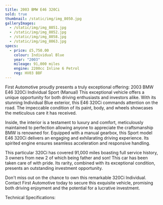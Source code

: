 ```yaml
---
title: 2003 BMW E46 320Ci
sold: true
thumbnail: /static/img/img_8050.jpg
galleryImages:
  - /static/img/img_8051.jpg
  - /static/img/img_8052.jpg
  - /static/img/img_8058.jpg
  - /static/img/img_8063.jpg
specs:
  - price: £5,750.00
    colour: Individual Blue
    year: "2003"
    mileage: 91,000 miles
    engine: 2200cc Inline 6 Petrol
    reg: HV03 BBF
---
```

First Automotive proudly presents a truly exceptional offering: 2003 BMW E46 320Ci Individual
Sport (Manual) This exceptional vehicle offers a unique opportunity for both driving enthusiasts
and investors alike. With its stunning Individual Blue exterior, this E46 320Ci commands attention
on the road. The impeccable condition of its paint, body, and wheels showcases the meticulous
care it has received.


Inside, the interior is a testament to luxury and comfort, meticulously maintained to perfection
allowing anyone to appreciate the craftsmanship BMW is renowned for. Equipped with a manual
gearbox, this Sport model E46 320Ci delivers an engaging and exhilarating driving experience. Its
spirited engine ensures seamless acceleration and responsive handling.


This particular 320Ci has covered 91,000 miles boasting full service history, 3 owners from new 2
of which being father and son! This car has been taken care of with pride. Its rarity, combined with
its exceptional condition, presents an outstanding investment opportunity.


Don't miss out on the chance to own this remarkable 320Ci Individual. Contact First Automotive
today to secure this exquisite vehicle, promising both driving enjoyment and the potential for a
lucrative investment.


Technical Specifications: